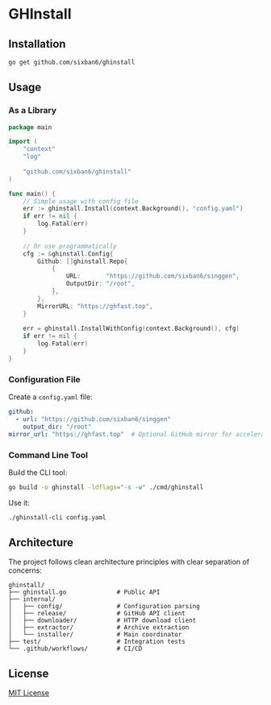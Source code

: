 # GHInstall

## Installation

```bash
go get github.com/sixban6/ghinstall
```

## Usage

### As a Library

```go
package main

import (
    "context"
    "log"
    
    "github.com/sixban6/ghinstall"
)

func main() {
    // Simple usage with config file
    err := ghinstall.Install(context.Background(), "config.yaml")
    if err != nil {
        log.Fatal(err)
    }
    
    // Or use programmatically
    cfg := &ghinstall.Config{
        Github: []ghinstall.Repo{
            {
                URL:       "https://github.com/sixban6/singgen",
                OutputDir: "/root",
            },
        },
        MirrorURL: "https://ghfast.top",
    }
    
    err = ghinstall.InstallWithConfig(context.Background(), cfg)
    if err != nil {
        log.Fatal(err)
    }
}
```

### Configuration File

Create a `config.yaml` file:

```yaml
github:  
  - url: "https://github.com/sixban6/singgen"
    output_dir: "/root"
mirror_url: "https://ghfast.top"  # Optional GitHub mirror for acceleration
```

### Command Line Tool

Build the CLI tool:

```bash
go build -o ghinstall -ldflags="-s -w" ./cmd/ghinstall
```

Use it:

```bash
./ghinstall-cli config.yaml
```

## Architecture

The project follows clean architecture principles with clear separation of concerns:

```
ghinstall/
├── ghinstall.go              # Public API
├── internal/
│   ├── config/               # Configuration parsing
│   ├── release/              # GitHub API client
│   ├── downloader/           # HTTP download client
│   ├── extractor/            # Archive extraction
│   └── installer/            # Main coordinator
├── test/                     # Integration tests
└── .github/workflows/        # CI/CD
```

## License
[MIT License](LICENSE)